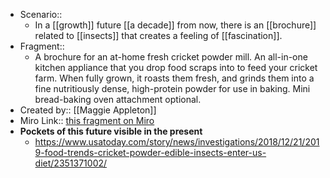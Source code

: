 - Scenario:: 
    - In a [[growth]] future [[a decade]] from now, there is an [[brochure]] related to [[insects]] that creates a feeling of [[fascination]].
- Fragment:: 
    - A brochure for an at-home fresh cricket powder mill. An all-in-one kitchen appliance that you drop food scraps into to feed your cricket farm. When fully grown, it roasts them fresh, and grinds them into a fine nutritiously dense, high-protein powder for use in baking. Mini bread-baking oven attachment optional.
- Created by:: [[Maggie Appleton]]
- Miro Link:: [this fragment on Miro](https://miro.com/app/board/o9J_kpEmVVk=/?moveToWidget=3074457348849940836&cot=6)
- **Pockets of this future visible in the present**
    - https://www.usatoday.com/story/news/investigations/2018/12/21/2019-food-trends-cricket-powder-edible-insects-enter-us-diet/2351371002/
